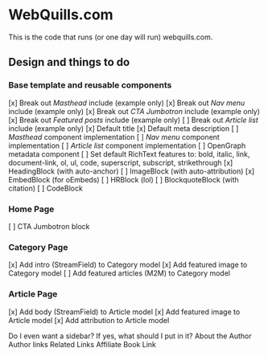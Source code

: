 # WebQuills.com

This is the code that runs (or one day will run) webquills.com.

## Design and things to do

### Base template and reusable components

[x] Break out *Masthead* include (example only)
[x] Break out *Nav menu* include (example only)
[x] Break out *CTA Jumbotron* include (example only)
[x] Break out *Featured posts* include (example only)
[ ] Break out *Article list* include (example only)
[x] Default title
[x] Default meta description
[ ] *Masthead* component implementation
[ ] *Nav menu* component implementation
[ ] *Article list* component implementation
[ ] OpenGraph metadata component
[ ] Set default RichText features to: bold, italic, link, document-link, ol, ul, code, superscript, subscript, strikethrough
[x] HeadingBlock (with auto-anchor)
[ ] ImageBlock (with auto-attribution)
[x] EmbedBlock (for oEmbeds)
[ ] HRBlock (lol)
[ ] BlockquoteBlock (with citation)
[ ] CodeBlock

### Home Page

[ ] CTA Jumbotron block

### Category Page

[x] Add intro (StreamField) to Category model
[x] Add featured image to Category model
[ ] Add featured articles (M2M) to Category model


### Article Page

[x] Add body (StreamField) to Article model
[x] Add featured image to Article model
[x] Add attribution to Article model

Do I even want a sidebar? If yes, what should I put in it?
About the Author
Author links
Related Links
Affiliate Book Link
